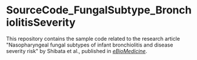 # SourceCode_FungalSubtype_BronchiolitisSeverity

This repository contains the sample code related to the research article "Nasopharyngeal fungal subtypes of infant bronchiolitis and disease severity risk" by Shibata et al., published in [*eBioMedicine*](https://www.sciencedirect.com/science/article/pii/S2352396423003079?via%3Dihub).


